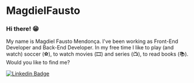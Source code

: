 # MagdielFausto

### Hi there! 😁

My name is Magdiel Fausto Mendonça. I've been working as Front-End Developer and Back-End Developer.
In my free time I like to play (and watch) soccer (⚽️), to watch movies (🎞️) and series (📺), to read books (📚).
Would you like to find me?

[![Linkedin Badge](https://img.shields.io/badge/-LinkedIn-blue?style=flat-square&logo=Linkedin&logoColor=white&link=https://www.linkedin.com/in/MagdielMendonça)](https://www.linkedin.com/in/magdiel-mendon%C3%A7a-10006b165/)
